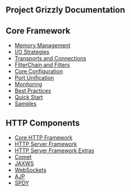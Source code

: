 ## Project Grizzly Documentation

## Core Framework

* [Memory Management][mm]
* [I/O Strategies][io]
* [Transports and Connections][tac]
* [FilterChain and Filters][faf]
* [Core Configuration][cc]
* [Port Unification][pu]
* [Monitoring][mon]
* [Best Practices][bp]
* [Quick Start][qs]
* [Samples][cs]

[mm]: memory.html
[io]: iostrategies.html
[tac]: transportsconnections.html
[faf]: filterchainfilters.html
[cc]: coreconfig.html
[pu]: portunification.html
[mon]: monitoring.html
[bp]: bestpractices.html
[qs]: quickstart.html
[cs]: samples.html

## HTTP Components

* [Core HTTP Framework][http]
* [HTTP Server Framework][https]
* [HTTP Server Framework Extras][httpse]
* [Comet][c]
* [JAXWS][jax]
* [WebSockets][ws]
* [AJP][ajp]
* [SPDY][spdy]

[http]: httpframework.html
[https]: httpserverframework.html
[httpse]: httpserverframeworkextras.html
[c]: comet.html
[jax]: jaxws.html
[ws]: websockets.html
[ajp]: ajp.html
[spdy]: spdy.html
